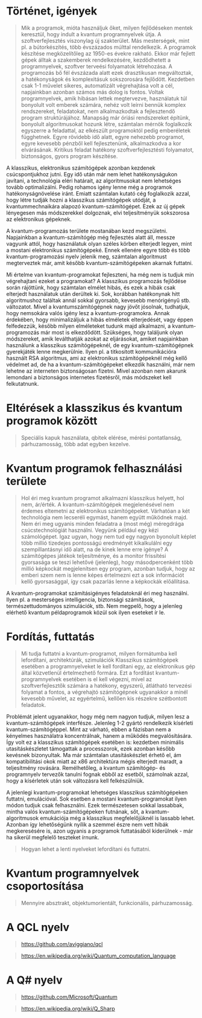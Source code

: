 # Történet, igények
> Mik a programok, mióta használjuk őket, milyen fejlődéseken mentek keresztül, hogy indult a kvantum programnyelvek útja.
A szoftverfejlesztés viszonylag új szakterület. Más mesterségek, mint pl. a bútorkészítés, több évszázados múlttal rendelkezik. A programok készítése megközelítőleg az 1950-es évekre rakható. Ekkor már fejlett gépek álltak a szakemberek rendelkezésére, kezdődhetett a programnyelvek, szoftver terveési folyamatok létrehozása. A programozás bő fél évszázada alatt ezek drasztikusan megváltoztak, a hatékonyságok és komplexitásuk sokszorosára fejlődött. Kezdetben csak 1-1 művelet sikeres, automatizált végrehajtása volt a cél, napjainkban azonban számos más dolog is fontos. Voltak programnyelvek, amik hibásan lettek megtervezve, használatuk túl bonyolult volt emberek számára, nehéz volt leírni bennük komplex rendszereket, feladatokat, nem alkalmazkodtak a fejlesztendő program struktúrájához. Manapság már óriási rendszereket építünk, bonyolult algoritmusokat hozunk létre, számtalan mérnök foglalkozik egyszerre a feladattal, az elkészült programoktól pedig emberéletek függhetnek. Egyre rövidebb idő alatt, egyre nehezebb programot, egyre kevesebb pénzből kell fejlesztenünk, alkalmazkodva a kor elvárásának. Kritikus feladat hatékony szoftverfejlesztésti folyamatot, biztonságos, gyors program készítése.

A klasszikus, elektronikus számítógépek azonban kezdenek csúcspontjukhoz jutni. Egy idő után már nem lehet hatékonyságukon javítani, a technológia eléri határait, az algoritmusokat nem lehetséges tovább optimalizálni. Pedig rohamos igény lenne még a programok hatékonyságnövelése iránt. Emiatt számtalan kutató cég foglalkozik azzal, hogy létre tudják hozni a klasszikus számítógépek utódját, a kvantummechnaikára alapozó kvantum-számítógépet. Ezek az új gépek lényegesen más módszerekkel dolgoznak, elvi teljesítményük sokszorosa az elektronikus gépeknek.

A kvantum-programozás területe mostanában kezd megszületni. Napjainkban a kvantum-számítógép még fejlesztés alatt áll, messze vagyunk attól, hogy használatuk olyan széles körben elterjedt legyen, mint a mostani elektronikus számítógépeké. Ennek ellenére egyre több és több kvantum-programozási nyelv jelenik meg, számtalan algoritmust megterveztek már, amit később kvantum-számítógépeken akarnak futtatni.

Mi értelme van kvantum-programokat fejleszteni, ha még nem is tudjuk min végrehajtani ezeket a programokat? A klasszikus programozás fejlődése során rájöttünk, hogy számtalan elmélet hibás, és ezek a hibák csak elterjedt használatuk után derültek ki. Sok, korábban hatékonynak hitt algoritmushoz találtak annál sokkal gyorsabb, kevesebb menórigényű stb. változatot. Mivel a kvantumszámítógépnek nagy jövőt jósolnak, tudhatjuk, hogy nemsokára valós igény lesz a kvantum-programokra. Annak érdekében, hogy minimalizáljuk a hibás elméletek elterjedését, vagy éppen felfedezzük, később milyen elméleteket tudunk majd alkalmazni, a kvantum-programozás már most is elkezdődött. Szükséges, hogy találjunk olyan módszereket, amik leválthatják azokat az eljárásokat, amiket napjainkban használunk a klasszikus számítógépeknél, de egy kvantum-számítógépnek gyerekjáték lenne megkerülnie. Ilyen pl. a titkosított kommunikációra használt RSA algoritmus, ami az elektronikus számítógépeknél még kellő védelmet ad, de ha a kvantum-számítógépeket elkezdik használni, már nem lehetne az interneten biztonságosan fizetni. Mivel azonban nem akarunk lemondani a biztonságos internetes fizetésről, más módszeket kell felkutatnunk.

# Eltérések a klasszikus és kvantum programok között
> Speciális kapuk használata, qbitek elérése, mérési pontatlanság, párhuzamosság, több adat egyben kezelve.

# Kvantum programok felhasználási területe
> Hol éri meg kvantum programot alkalmazni klasszikus helyett, hol nem, ár/érték.
A kvantum-számítógépek megjelenésével nem érdemes eltemetni az elektronikus számítógépeket. Várhatóan a két technológia nem lecseréli egymást, hanem együtt működnek majd. Nem éri meg ugyanis minden feladatra a (most még) méregdrága csúcstechnológiát használni. Vegyünk például egy kézi számológépet. Igaz ugyan, hogy nem tud egy nagyon byonolult képlet több millió tizedejes pontosságú eredményét kikalkulálni egy szempillantásnyi idő alatt, na de kinek lenne erre igénye? A számítógépes játékok teljesítménye, és a monitor frissítési gyorsasága se teszi lehetővé (jelenleg), hogy másodpercenként több millió képkockát megjelenítsen egy program, azonban tudjuk, hogy az emberi szem nem is lenne képes értelmezni ezt a sok információt kellő gyorsasággal, így csak pazarlás lenne a képkockák előállítása.

A kvantum-programokat számításigényes feladatoknál éri meg használni. Ilyen pl. a mesterséges intelligencia, biztonsági számítások, természettudományos szimulációk, stb. Nem megpelő, hogy a jelenleg elérhető kvantum példaprogramok közül sok ilyen eseteket ír le.

# Fordítás, futtatás
> Mi tudja futtatni a kvantum-programot, milyen formátumba kell lefordítani, architektúrák, szimulációk
Klasszikus számítógépek esetében a programnyelveket le kell fordítani egy, az elektronikus gép által közvetlenül értelmezhető formára. Ezt a fordítást kvantum-programnyelvek esetében is el kell végezni, mivel az szoftverfejlesztők számára a hatékony, egyszerű, átlátható tervezési folyamat a fontos, a végrehajtó számítógépnek ugyanakkor a minél kevesebb művelet, az egyértelmű, kellően kis részekre szétbontott feladatok.

Problémát jelent ugyanakkor, hogy még nem nagyon tudjuk, milyen lesz a kvantum-számítógépek interfésze. Jelenleg 1-2 gyártó rendelkezik kísérleti kvantum-számítógéppel. Mint az várható, ebben a fázisban nem a kényelmes használatra koncentrálnak, hanem a működés megvalósítására. Így volt ez a klasszikus számítógépek esetében is: kezdetben minimális utasításkészletet támogattak a processzorok, ezek azonban később kevésnek bizonyultak. Ma már számtalan utasításkészlet érhető el, ám kompatibilitási okok miatt az x86 architektúra mégis elterjedt maradt, a teljesítmény rovására. Remélhetőleg, a kvantum számítógép- és programnyelv tervezők tanulni fognak ebből az esetből, számolnak azzal, hogy a kísérletek után sok változásra kell felkészülniük.

A jelenlegi kvantum-programokat lehetséges klasszikus számítógépeken futtatni, emulációval. Sok esetben a mostani kvantum-programokat ilyen módon tudjuk csak felhasználni. Ezek természetesen sokkal lassabbak, mintha valós kvantum-számítógépeken futnának, sőt, a kvantum-algoritmusok emukációja még a klasszikus megfelelőjüknél is lassabb lehet. Azonban így lehetőségünk nyílik a szemmel észre nem vett hibák megkeresésére is, azon ugyanis a programok futtatásából kiderülnek - már ha sikerül megfelelő teszteket írnunk.

> Hogyan lehet a lenti nyelveket lefordítani és futtatni.

# Kvantum programnyelvek csoportosítása
> Mennyire absztrakt, objektumorientált, funkcionális, párhuzamosság.

# A QCL nyelv
> https://github.com/aviggiano/qcl

> https://en.wikipedia.org/wiki/Quantum_computation_language

# A Q# nyelv
> https://github.com/Microsoft/Quantum

> https://en.wikipedia.org/wiki/Q_Sharp
